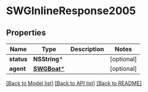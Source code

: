 # SWGInlineResponse2005

## Properties
Name | Type | Description | Notes
------------ | ------------- | ------------- | -------------
**status** | **NSString*** |  | [optional] 
**agent** | [**SWGBoat***](SWGBoat.md) |  | [optional] 

[[Back to Model list]](../README.md#documentation-for-models) [[Back to API list]](../README.md#documentation-for-api-endpoints) [[Back to README]](../README.md)


